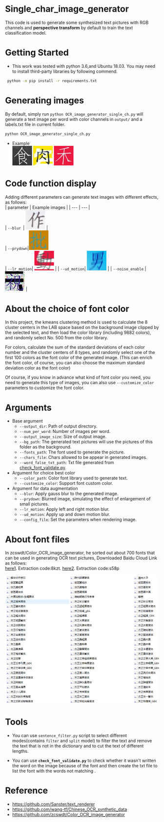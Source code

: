 # Single_char_image_generator
This code is used to generate some synthesized text pictures with RGB channels and **perspective transform** by default to train the text classification model.

# Getting Started
- This work was tested with python 3.6,and Ubuntu 18.03. You may need to install third-party libraries by following commend. <br>
```bash
 python -m pip install -r requirements.txt
```
# Generating images
By default, simply run `python OCR_image_generator_single_ch.py` will generate a text image per word with color channels in `output/` and a labels.txt file in current folder.<br>
```bash
python OCR_image_generator_single_ch.py
```
- Example<br>
![example1.jpg](./demo_img/1.jpg)
![example2.jpg](./demo_img/2.jpg)
![example3.jpg](./demo_img/3.jpg)

# Code function display
Adding different parameters can generate text images with different effects, as follows:<br>
| parameter  |    Example images    |
| ---         |     ---      |   
| `--blur `| <img src="./demo_img/blur.jpg" width="64" height="64" >    |  
| `--prydown`|<img src="./demo_img/prydown.jpg" width="64" height="64" >      
| `--lr_motion`| <img src="./demo_img/lr_motion.jpg" width="64" height="64" >  | 
| `--ud_motion`| <img src="./demo_img/ud_motion.jpg" width="64" height="64" >      |
| `--noise_enable` | <img src="./demo_img/noise.jpg" width="64" height="64" >    | 

# About the choice of font color
In this project, the kmeans clustering method is used to calculate the 8 cluster centers in the LAB space 
based on the background image clipped by the selected text, and then load the color library (including 9882 colors), 
and randomly select No. 500 from the color library. 

For colors, calculate the sum of the standard deviations of each color
number and the cluster centers of 8 types, and randomly select one of the first 100 colors as the font color of the generated image. 
(This can enrich the font color, of course, you can also choose the maximum standard deviation color as the font color)
 
Of course, if you know in advance what kind of font color you need, you need to generate this type of images, 
you can also use `--customize_color` parameters to customize the font color.

# Arguments
* Base argument
    * `--output_dir`: Path of output directory.
    * `--num_per_word`: Number of images per word.
    * `--output_image_size`: Size of output image.
    * `--bg_path`: The generated text pictures will use the pictures of this folder as the background.
    * `--fonts_path`: The font used to generate the picture.
    * `--chars_file`: Chars allowed to be appear in generated images.
    * `--word_false_txt_path`: Txt file generated from [check_font_validate.py](https://github.com/rachellin0105/Single_char_image_generator/blob/master/check_font_validate.py).
* Argument for choice best color
    * `--color_path`: Color font library used to generate text.
    * `--customize_color`: Support font custom color.
* Argument for data augmentation
    * `--blur`: Apply gauss blur to the generated image.
    * `--prydown`: Blurred image, simulating the effect of enlargement of small pictures.
    * `--lr_motion`: Apply left and right motion blur.
    * `--ud_motion`: Apply up and down motion blur.
    * `--config_file`: Set the parameters when rendering image.

# About font files 
In zcswdt/Color_OCR_image_generator, he sorted out about 700 fonts that can be used in generating OCR text pictures,
Downloaded Baidu Cloud Link as follows:<br>
 [here1](https://pan.baidu.com/s/1dRp70rEVeauu9rWB7bfGZw). Extraction code:8kzt.   [here2](https://pan.baidu.com/s/1aHkYSxactHm4u5eEiqHDAA). Extraction code:s58p

![example1.jpg](./demo_img/ziti.png)

# Tools
* You can use `sentence_filter.py` script to select different modes(contains `filter` and `split` model) to 
filter the text and remove the text that is not in the dictionary and to cut the text of different lengths.

* You can use **`check_font_validate.py`** to check whether it wasn't written the word on the image because of the font 
and then create the txt file to list the font with the words not matching .

# Reference
- https://github.com/Sanster/text_renderer
- https://github.com/wang-tf/Chinese_OCR_synthetic_data
- https://github.com/zcswdt/Color_OCR_image_generator


